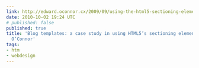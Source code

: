 ```yaml
---
link: http://edward.oconnor.cx/2009/09/using-the-html5-sectioning-elements
date: 2010-10-02 19:24 UTC
# published: false
published: true
title: 'Blog templates: a case study in using HTML5’s sectioning elements — Edward
  O’Connor'
tags:
- htm
- webdesign
---
```



